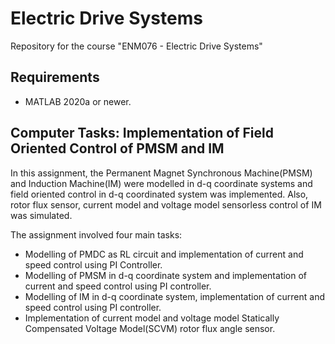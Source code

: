 # Electric Drive Systems
Repository for the course "ENM076 - Electric Drive Systems"

## Requirements

- MATLAB 2020a or newer.

## Computer Tasks: Implementation of Field Oriented Control of PMSM and IM

In this assignment, the Permanent Magnet Synchronous Machine(PMSM) and Induction Machine(IM) were modelled in d-q coordinate systems and field oriented control in d-q coordinated system was implemented. Also, rotor flux sensor, current model and voltage model sensorless control of IM was simulated.

The assignment involved four main tasks: 
- Modelling of PMDC as RL circuit and implementation of current and speed control using PI Controller.
- Modelling of PMSM in d-q coordinate system and implementation of current and speed control using PI controller.
- Modelling of IM in d-q coordinate system, implementation of current and speed control using PI controller.
- Implementation of current model and voltage model Statically Compensated Voltage Model(SCVM) rotor flux angle sensor.